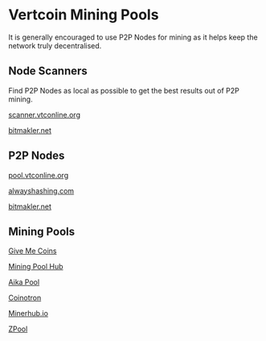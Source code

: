 # Vertcoin Mining Pools

It is generally encouraged to use P2P Nodes for mining as it helps keep the network truly decentralised.


## Node Scanners
Find P2P Nodes as local as possible to get the best results out of P2P mining.

[scanner.vtconline.org](http://scanner.vtconline.org)

[bitmakler.net](https://bitmakler.net/mining_VertCoin-VTC__pools)


## P2P Nodes

[pool.vtconline.org](http://pool.vtconline.org)

[alwayshashing.com](http://vtc.alwayshashing.com:9171/static/)

[bitmakler.net](https://bitmakler.net/mining_VertCoin-VTC__pools)


## Mining Pools

[Give Me Coins](http://give-me-coins.com/vertcoin-pool)

[Mining Pool Hub](https://vertcoin.miningpoolhub.com/)

[Aika Pool](https://aikapool.com/vtc/)

[Coinotron](https://www.coinotron.com/app?action=ChartNoLogon&span=0&type=C&name=VTC)

[Minerhub.io](http://us3.minerhub.io/)

[ZPool](https://www.zpool.ca)